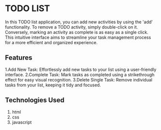 # TODO LIST

In this TODO list application, you can add new activities by using the 'add' functionality. To remove a TODO activity, simply double-click on it. Conversely, marking an activity as complete is as easy as a single click. This intuitive interface aims to streamline your task management process for a more efficient and organized experience.

## Features

1.Add New Task:
  Effortlessly add new tasks to your list using a user-friendly interface.
2.Complete Task:
  Mark tasks as completed using a strikethrough effect for easy visual recognition.
3.Delete Single Task:
  Remove individual tasks from your list, keeping it tidy and focused.

## Technologies Used

1. html
2. css
3. javascript
